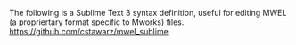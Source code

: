 
The following is a Sublime Text 3 syntax definition, useful for editing MWEL (a propriertary format specific to Mworks) files.  
https://github.com/cstawarz/mwel_sublime

